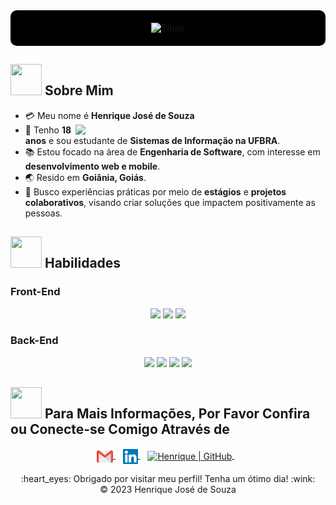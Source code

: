 <div align="center" style="background-color: black; padding: 20px; border-radius: 10px;">
  <img src="https://readme-typing-svg.herokuapp.com?font=Architects+Daughter&color=%2338C2FF&size=50&center=true&vCenter=true&height=60&width=600&lines=Heyyy!+Eu+sou+Henrique!;Bem-vindo+ao+meu+perfil!" alt="Título"></img>
</div>

## <img src="https://raw.githubusercontent.com/nixin72/nixin72/master/wave.gif" width="50px" height="50px"></img> Sobre Mim

- :credit_card: Meu nome é **Henrique José de Souza** <img src="https://i.pinimg.com/originals/df/1a/ff/df1aff8395678d11b99b575f0e3b19d5.gif" width="400" align="right"/><br>
- :school: Tenho **18 anos** e sou estudante de **Sistemas de Informação na UFBRA**.<br>
- :books: Estou focado na área de **Engenharia de Software**, com interesse em **desenvolvimento web e mobile**.<br>
- :earth_asia: Resido em **Goiânia, Goiás**.<br>
- :briefcase: Busco experiências práticas por meio de **estágios** e **projetos colaborativos**, visando criar soluções que impactem positivamente as pessoas.<br>

## <img src="https://media2.giphy.com/media/QssGEmpkyEOhBCb7e1/giphy.gif?cid=ecf05e47a0n3gi1bfqntqmob8g9aid1oyj2wr3ds3mg700bl&rid=giphy.gif" width="50px" height="50px"> Habilidades

### Front-End

<p align="center">
  <img src="https://img.shields.io/badge/HTML5-E34F26?style=for-the-badge&logo=html5&logoColor=white" height="25"/>
  <img src="https://img.shields.io/badge/CSS3-1572B6?style=for-the-badge&logo=css3&logoColor=white" height="25"/>
  <img src="https://img.shields.io/badge/JavaScript-F7DF1E?style=for-the-badge&logo=javascript&logoColor=black" height="25"/>
</p>

### Back-End

<p align="center">
  <img src="https://img.shields.io/badge/PHP-777BB4?style=for-the-badge&logo=php&logoColor=white" height="25"/>
  <img src="https://img.shields.io/badge/MySQL-00000F?style=for-the-badge&logo=mysql&logoColor=white" height="25"/>
  <img src="https://img.shields.io/badge/MongoDB-47A248?style=for-the-badge&logo=mongodb&logoColor=white" height="25"/>
  <img src="https://img.shields.io/badge/Linux-FCC624?style=for-the-badge&logo=linux&logoColor=black" height="25"/>
</p>

## <img src='https://raw.githubusercontent.com/ShahriarShafin/ShahriarShafin/main/Assets/handshake.gif' width="50px" height="50px"> Para Mais Informações, Por Favor Confira ou Conecte-se Comigo Através de

<p align="center">
  <a href="mailto:sshourya17@gmail.com">
    <img align="center" alt="Henrique | Gmail" width="26px" src="https://github.com/SatYu26/SatYu26/blob/master/Assets/Gmail.svg" />
  </a> &nbsp;&nbsp;
  
  <a href="https://www.linkedin.com/in/shourya-sharma-65b5351a7/" target="_blank">
    <img align="center" alt="Henrique | Linkedin" width="24px" src="https://github.com/SatYu26/SatYu26/blob/master/Assets/Linkedin.svg" />
  </a> &nbsp;&nbsp;
  
  <a href="https://github.com/HenriqueJS" target="_blank">
    <img align="center" alt="Henrique | GitHub" width="26px" src="https://upload.wikimedia.org/wikipedia/commons/thumb/a/ae/Github-desktop-logo-symbol.svg/1024px-Github-desktop-logo-symbol.svg.png" />
  </a> &nbsp;&nbsp;
</p>

<div align="center">
  :heart_eyes: Obrigado por visitar meu perfil! Tenha um ótimo dia! :wink: <br/>
  &copy; 2023 Henrique José de Souza
</div>

